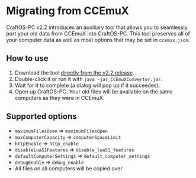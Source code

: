 # Migrating from CCEmuX
CraftOS-PC v2.2 introduces an auxiliary tool that allows you to seamlessly port your old data from CCEmuX into CraftOS-PC. This tool preserves all of your computer data as well as most options that may be set in `ccemux.json`.

## How to use
1. Download the tool [directly from the v2.2 release](https://github.com/MCJack123/craftos2/releases/download/v2.2/CCEmuXConverter.jar).
2. Double-click it or run it with `java -jar CCEmuXConverter.jar`.
3. Wait for it to complete (a dialog will pop up if it succeedes).
4. Open up CraftOS-PC. Your old files will be available on the same computers as they were in CCEmuX.

## Supported options
* `maximumFilesOpen` => `maximumFilesOpen`
* `maxComputerCapacity` => `computerSpaceLimit`
* `httpEnable` => `http_enable`
* `disableLua51Features` => `disable_lua51_features`
* `defaultComputerSettings` => `default_computer_settings`
* `debugEnable` => `debug_enable`
* All files on all computers will be copied over